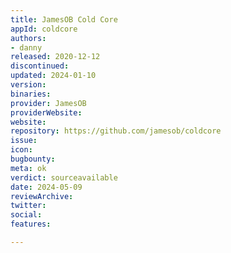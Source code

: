 ```yaml
---
title: JamesOB Cold Core
appId: coldcore
authors:
- danny
released: 2020-12-12
discontinued: 
updated: 2024-01-10
version: 
binaries: 
provider: JamesOB
providerWebsite: 
website: 
repository: https://github.com/jamesob/coldcore
issue: 
icon: 
bugbounty: 
meta: ok
verdict: sourceavailable
date: 2024-05-09
reviewArchive: 
twitter: 
social: 
features: 

---
```



